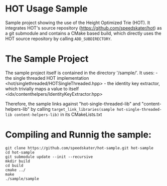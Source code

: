 # HOT Usage Sample

Sample project showing the use of the Height Optimized Trie (HOT).
It integrates HOT's source repository (https://github.com/speedskater/hot) as a git submodule and contains a CMake based build, which directly uses the HOT source repository
by calling `ADD_SUBDIRECTORY`.

# The Sample Project

The sample project itself is contained in the directory '/sample/'.
It uses:
    - the single threaded HOT implementation <hot/singlethreaded/HOTSingleThreaded.hpp>
    - the identity key extractor, which trivially maps a value to itself <idx/contenthelpers/IdentityKeyExtractor.hpp>

Therefore, the sample links against "hot-single-threaded-lib" and "content-helpers-lib" by calling
`target_link_libraries(sample hot-single-threaded-lib content-helpers-lib)` in its CMakeLists.txt


# Compiling and Runnig the sample:
```
git clone https://github.com/speedskater/hot-sample.git hot-sample
cd hot-sample
git submodule update --init --recursive
mkdir build
cd build
cmake ../
make
./sample/sample
```



